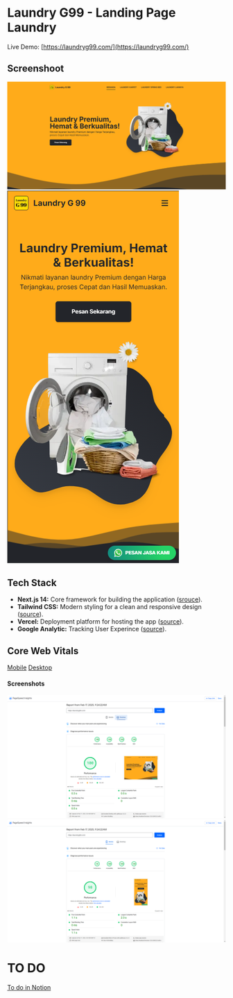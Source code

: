 # Laundry G99 - Landing Page Laundry


Live Demo: [https://laundryg99.com/](https://laundryg99.com/)

## Screenshoot
![Desktop](/public/result/desktop.png)
![Mobile](/public/result/mobile.png)

## Tech Stack
- **Next.js 14:** Core framework for building the application ([srouce](https://nextjs.org/)).
- **Tailwind CSS:** Modern styling for a clean and responsive design ([source](https://tailwindui.com/)).
- **Vercel:** Deployment platform for hosting the app ([source](https://vercel.com/)).
- **Google Analytic:** Tracking User Experince ([source](https://developers.google.com/analytics)).

## Core Web Vitals
[Mobile](https://pagespeed.web.dev/analysis/https-laundryg99-com/d9mmmt94pr?hl=en&form_factor=mobile)
[Desktop](https://pagespeed.web.dev/analysis/https-laundryg99-com/d9mmmt94pr?hl=en&form_factor=desktop)
#### Screenshots
![Desktop](/public/result/lighthouse-desktop.png)
![Mobile](/public/result/lighthouse-mobile.png)

# TO DO
[To do in Notion](https://www.notion.so/45fb5434051545ba93a98ccaf10baf1e?v=fb20cf04f5684de2a7b8ef10f0e8d450)